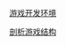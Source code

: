 [游戏开发环境](https://developer.mozilla.org/zh-CN/docs/Games)

[剖析游戏结构](https://developer.mozilla.org/zh-CN/docs/Games/Anatomy)
